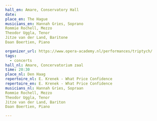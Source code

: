```yaml
---
hall_en: Amare, Conservatory Hall
date:
place_en: The Hague
musicians_en: Hannah Gries, Soprano
Rommie Rochell, Mezzo
Theodor Uggla, Tenor
Jitze van der Land, Baritone
Daan Boertien, Piano

organizer_url: https://www.opera-academy.nl/performances/triptych/
tags:
  - concerts
hall_nl: Amare, Concervatorium zaal
time: 20:30
place_nl: Den Haag
repertoire_nl: E. Krenek - What Price Confidence
repertoire_en: E. Krenek - What Price Confidence
musicians_nl: Hannah Gries, Sopraan
Rommie Rochell, Mezzo
Theodor Uggla, Tenor
Jitze van der Land, Bariton
Daan Boertien, Piano

---
```


